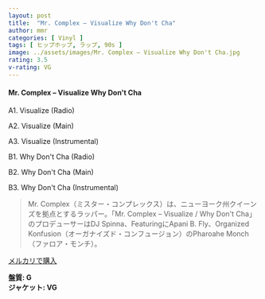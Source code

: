 ```yaml
---
layout: post
title:  "Mr. Complex – Visualize Why Don't Cha"
author: mmr
categories: [ Vinyl ]
tags: [ ヒップホップ, ラップ, 90s ]
image: ../assets/images/Mr. Complex – Visualize Why Don't Cha.jpg
rating: 3.5
v-rating: VG
---
```


#### Mr. Complex – Visualize Why Don't Cha

A1. Visualize (Radio)

A2. Visualize (Main)

A3. Visualize (Instrumental)

B1. Why Don't Cha (Radio)

B2. Why Don't Cha (Main)

B3. Why Don't Cha (Instrumental)

> Mr. Complex（ミスター・コンプレックス）は、ニューヨーク州クイーンズを拠点とするラッパー。「Mr. Complex – Visualize / Why Don't Cha」のプロデューサーはDJ Spinna、FeaturingにApani B. Fly、Organized Konfusion（オーガナイズド・コンフュージョン）のPharoahe Monch（ファロア・モンチ）。

[メルカリで購入](https://jp.mercari.com/item/m57272673166)

<div class="mt-4 mb-4 d-flex align-items-center">
<strong class="mr-1">盤質: G</strong>
</div>
<div class="mt-4 mb-4 d-flex align-items-center">
<strong class="mr-1">ジャケット: VG</strong>
</div>
